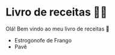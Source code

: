 # Livro de receitas :man_cook:

Olá! Bem vindo ao meu livro de receitas :wave:

- Estrogonofe de Frango
- Pavê

